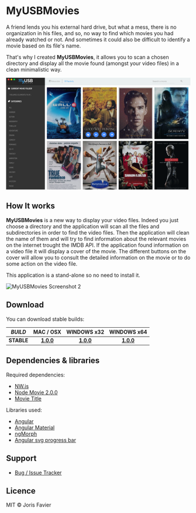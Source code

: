 
# MyUSBMovies
A friend lends you his external hard drive, but what a mess, there is no organization in his files, and so, no way to find which movies you had already watched or not. And sometimes it could also be difficult to identify a movie based on its file's name.

That's why I created **MyUSBMovies**, it allows you to scan a chosen directory and display all the movie found (amongst your video files) in a clean minimalistic way. 

![MyUSBMovies Screenshot](/assets/img/screenshot-01.png?raw=true)

## How It works
**MyUSBMovies** is a new way to display your video files. Indeed you just choose a directory and the application will scan all the files and subdirectories in order to find the video files. Then the application will clean the name of them and will try to find information about the relevant movies on the internet trought the IMDB API. If the application found information on a video file it will display a cover of the movie. The different buttons on the cover will allow you to consult the detailed information on the movie or to do some action on the video file.

This application is a stand-alone so no need to install it.

![MyUSBMovies Screenshot 2](http://i.imgur.com/1KSIbtF.gif)


## Download
You can download stable builds:

| *BUILD* | MAC / OSX | WINDOWS x32 | WINDOWS x64 |
|:-------:|:---------:|:-----------:|:-----------:|
|**STABLE** | [**1.0.0**](http://www.mediafire.com/download/rn4x0ozkk7s06bw/MyUSBMovies.zip) | [**1.0.0**](http://www.mediafire.com/download/2647wisli08u2ml/MyUSBMovies.exe) | [**1.0.0**](http://www.mediafire.com/download/bp6xask3kbzlwv3/MyUSBMovies-x64.exe) |

## Dependencies & libraries

Required dependencies:

* [NW.js](http://nwjs.io/)
* [Node Movie 2.0.0](https://github.com/mertkahyaoglu/node-movie)
* [Movie Title](https://github.com/danielhusar/movie-title)

Libraries used:

* [Angular](https://angular.io/)
* [Angular Material](https://material.angularjs.org)
* [ngMorph](https://github.com/jimobrien/ngMorph)
* [Angular svg progress bar](https://github.com/crisbeto/angular-svg-round-progressbar)

## Support

* [Bug / Issue Tracker](https://github.com/jorisfavier/MyUSBMovies/issues)

## Licence
MIT © Joris Favier